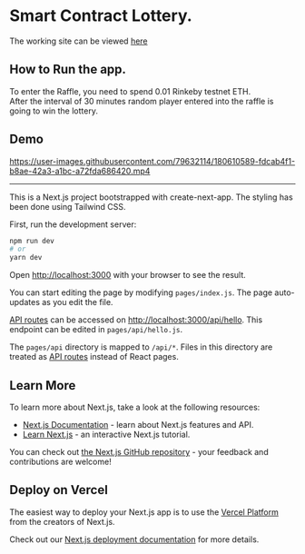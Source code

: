# Smart Contract Lottery.

The working site can be viewed [here](https://wispy-snow-6604.on.fleek.co/) 

## How to Run the app.

To enter the Raffle, you need to spend 0.01 Rinkeby testnet ETH. <br />
After the interval of 30 minutes random player entered into the raffle is going to win the lottery. <br />

## Demo 


https://user-images.githubusercontent.com/79632114/180610589-fdcab4f1-b8ae-42a3-a1bc-a72fda686420.mp4


***

This is a Next.js project bootstrapped with create-next-app. The styling has been done using Tailwind CSS.

First, run the development server:

```bash
npm run dev
# or
yarn dev
```

Open [http://localhost:3000](http://localhost:3000) with your browser to see the result.

You can start editing the page by modifying `pages/index.js`. The page auto-updates as you edit the file.

[API routes](https://nextjs.org/docs/api-routes/introduction) can be accessed on [http://localhost:3000/api/hello](http://localhost:3000/api/hello). This endpoint can be edited in `pages/api/hello.js`.

The `pages/api` directory is mapped to `/api/*`. Files in this directory are treated as [API routes](https://nextjs.org/docs/api-routes/introduction) instead of React pages.

## Learn More

To learn more about Next.js, take a look at the following resources:

- [Next.js Documentation](https://nextjs.org/docs) - learn about Next.js features and API.
- [Learn Next.js](https://nextjs.org/learn) - an interactive Next.js tutorial.

You can check out [the Next.js GitHub repository](https://github.com/vercel/next.js/) - your feedback and contributions are welcome!

## Deploy on Vercel

The easiest way to deploy your Next.js app is to use the [Vercel Platform](https://vercel.com/new?utm_medium=default-template&filter=next.js&utm_source=create-next-app&utm_campaign=create-next-app-readme) from the creators of Next.js.

Check out our [Next.js deployment documentation](https://nextjs.org/docs/deployment) for more details.
